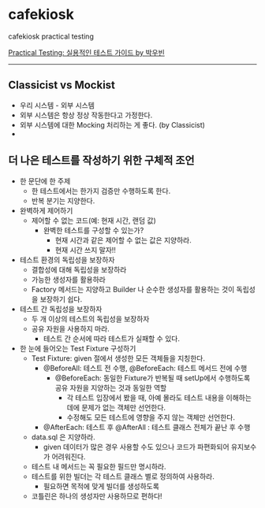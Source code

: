 
# cafekiosk
cafekiosk practical testing

[Practical Testing: 실용적인 테스트 가이드 by 박우빈](https://www.inflearn.com/course/practical-testing-%EC%8B%A4%EC%9A%A9%EC%A0%81%EC%9D%B8-%ED%85%8C%EC%8A%A4%ED%8A%B8-%EA%B0%80%EC%9D%B4%EB%93%9C/dashboard)

---
## Classicist vs Mockist
* 우리 시스템 - 외부 시스템
* 외부 시스템은 항상 정상 작동한다고 가정한다.
* 외부 시스템에 대한 Mocking 처리하는 게 좋다. (by Classicist)
*
## 더 나은 테스트를 작성하기 위한 구체적 조언
* 한 문단에 한 주제
  * 한 테스트에서는 한가지 검증만 수행하도록 한다.
  * 반복 분기는 지양한다.
* 완벽하게 제어하기
  * 제어할 수 없는 코드(예: 현재 시간, 랜덤 값)
    * 완벽한 테스트를 구성할 수 있는가?
      * 현재 시간과 같은 제어할 수 없는 값은 지양하라.
      * 현재 시간 쓰지 말자!!
* 테스트 환경의 독립성을 보장하자
  * 결합성에 대해 독립성을 보장하라
  * 가능한 생성자를 활용하라
  * Factory 메서드는 지양하고 Builder 나 순수한 생성자를 활용하는 것이 독립성을 보장하기 쉽다.
* 테스트 간 독립성을 보장하자
  * 두 개 이상의 테스트의 독립성을 보장하자
  * 공유 자원을 사용하지 마라.
    * 테스트 간 순서에 따라 테스트가 실패할 수 있다.
* 한 눈에 들어오는 Test Fixture 구성하기
  * Test Fixture: given 절에서 생성한 모든 객체들을 지칭한다.
    * @BeforeAll: 테스트 전 수행, @BeforeEach: 테스트 메서드 전에 수행
      * @BeforeEach: 동일한 Fixture가 반복될 때 setUp에서 수행하도록 공유 자원을 지양하는 것과 동일한 역할
          * 각 테스트 입장에서 봤을 때, 아예 몰라도 테스트 내용을 이해하는 데에 문제가 없는 객체만 선언한다.
          * 수정해도 모든 테스트에 영향을 주지 않는 객체만 선언한다.
    * @AfterEach: 테스트 후 @AfterAll : 테스트 클래스 전체가 끝난 후 수행
  * data.sql 은 지양하라.
    * given 데이터가 많은 경우 사용할 수도 있으나 코드가 파편화되어 유지보수가 어려워진다.
  * 테스트 내 메서드는 꼭 필요한 필드만 명시하라.
  * 테스트를 위한 빌더는 각 테스트 클래스 별로 정의하여 사용하라.
    * 필요하면 목적에 맞게 빌더를 생성하도록
  * 코틀린은 하나의 생성자만 사용하므로 편하다!
